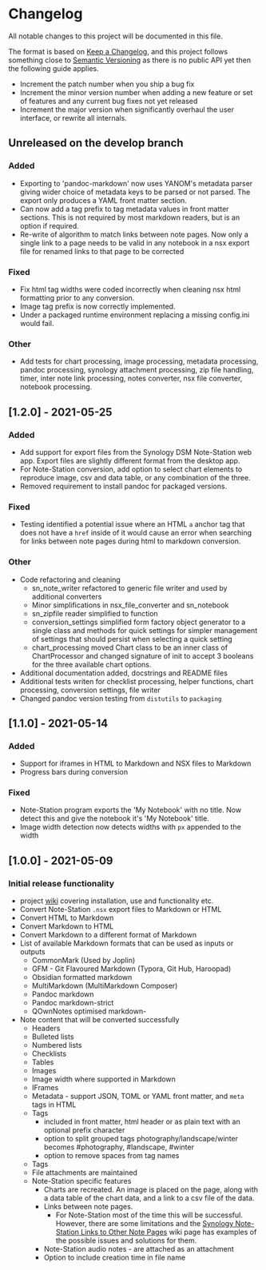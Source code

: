 # Changelog
All notable changes to this project will be documented in this file.

The format is based on [Keep a Changelog](https://keepachangelog.com/en/1.0.0/),
and this project follows something close to [Semantic Versioning](https://semver.org/spec/v2.0.0.html) as there is no public API yet then the following guide applies.

- Increment the patch number when you ship a bug fix
- Increment the minor version number when adding a new feature or set of features and any current bug fixes not yet released
- Increment the major version when significantly overhaul the user interface, or rewrite all internals.

## Unreleased on the develop branch

### Added
- Exporting to 'pandoc-markdown' now uses YANOM's metadata parser giving wider choice of metadata keys to be parsed or not parsed.  The export only produces a YAML front matter section.
- Can now add a tag prefix to tag metadata values in front matter sections.  This is not required by most markdown readers, but is an option if required.
- Re-write of algorithm to match links between note pages. Now only a single link to a page needs to be valid in any notebook in a nsx export file for renamed links to that page to be corrected

### Fixed
- Fix html tag widths were coded incorrectly when cleaning nsx html formatting prior to any conversion.
- Image tag prefix is now correctly implemented.
- Under a packaged runtime environment replacing a missing config.ini would fail.

### Other
- Add tests for chart processing, image processing, metadata processing, pandoc processing, synology attachment processing, zip file handling, timer, inter note link processing, notes converter, nsx file converter, notebook processing.

## [1.2.0] - 2021-05-25
### Added
- Add support for export files from the Synology DSM Note-Station web app.  Export files are slightly different format from the desktop app.
- For Note-Station conversion, add option to select chart elements to reproduce image, csv and data table, or any combination of the three.
- Removed requirement to install pandoc for packaged versions.

### Fixed
- Testing identified a potential issue where an HTML `a` anchor tag that does not have a `href` inside of it would cause an error when searching for links between note pages during html to markdown conversion.

### Other
- Code refactoring and cleaning
  - sn_note_writer refactored to generic file writer and used by additional converters
  - Minor simplifications in  nsx_file_converter and sn_notebook
  - sn_zipfile reader simplified to function
  - conversion_settings simplified form factory object generator to a single class and methods for quick settings for simpler management of settings that should persist when selecting a quick setting
  - chart_processing moved Chart class to be an inner class of ChartProcessor and changed signature of init to accept 3 booleans for the three available chart options.
- Additional documentation added, docstrings and README files
- Additional tests writen for checklist processing, helper functions, chart processing, conversion settings, file writer
- Changed pandoc version testing from `distutils` to `packaging`



## [1.1.0] - 2021-05-14
### Added
- Support for iframes in HTML to Markdown and NSX files to Markdown
- Progress bars during conversion

### Fixed
- Note-Station program exports the 'My Notebook' with no title.  Now detect this and give the notebook it's 'My Notebook' title.
- Image width detection now detects widths with `px` appended to the width

## [1.0.0] - 2021-05-09
### Initial release functionality

- project [wiki](https://github.com/kevindurston21/YANOM-Note-O-Matic/wiki) covering installation, use and functionality etc.
- Convert Note-Station `.nsx` export files to Markdown or HTML
- Convert HTML to Markdown
- Convert Markdown to HTML
- Convert Markdown to a different format of Markdown
- List of available Markdown formats that can be used as inputs or outputs
  - CommonMark  (Used by Joplin)
  - GFM - Git Flavoured Markdown  (Typora, Git Hub, Haroopad) 
  - Obsidian formatted markdown 
  - MultiMarkdown (MultiMarkdown Composer) 
  - Pandoc markdown 
  - Pandoc markdown-strict 
  - QOwnNotes optimised markdown-
- Note content that will be converted successfully
  - Headers
  - Bulleted lists
  - Numbered lists
  - Checklists
  - Tables
  - Images 
  - Image width where supported in Markdown 
  - IFrames 
  - Metadata - support JSON, TOML or YAML front matter, and `meta` tags in HTML
  - Tags 
    - included in front matter, html header or as plain text with an optional prefix character
    - option to split grouped tags photography/landscape/winter becomes #photography, #landscape, #winter
    - option to remove spaces from tag names
  - Tags 
  - File attachments are maintained
  - Note-Station specific features
    - Charts are recreated.  An image is placed on the page, along with a data table of the chart data, and a link to a csv file of the data.      
    - Links between note pages.
      - For Note-Station most of the time this will be successful.  However, there are some limitations and the [Synology Note-Station Links to Other Note Pages](https://github.com/kevindurston21/YANOM-Note-O-Matic/wiki/Synology-Note-Station-Links-to-Other-Note-Pages) wiki page has examples of the possible issues and solutions for them.
    - Note-Station audio notes - are attached as an attachment
    - Option to include creation time in file name


